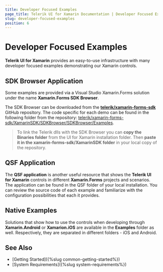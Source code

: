 ```yaml
---
title: Developer Focused Examples
page_title: Telerik UI for Xamarin Documentation | Developer Focused Examples
slug: developer-focused-examples
position: 6
---
```


# Developer Focused Examples

**Telerik UI for Xamarin** provides an easy-to-use infrastructure with many developer focused examples demonstrating our Xamarin controls.

## SDK Browser Application

Some examples are provided via а Visual Studio Xamarin.Forms solution under the name __Xamarin.Forms SDK Browser__. 

The SDK Browser can be downloaded from the __[telerik/xamarin-forms-sdk](https://github.com/telerik/xamarin-forms-sdk)__ GitHub repository. The code specific for each demo can be found in the following folder from the repository: [telerik/xamarin-forms-sdk/XamarinSDK/SDKBrowser/SDKBrowser/Examples](https://github.com/telerik/xamarin-forms-sdk/tree/master/XamarinSDK/SDKBrowser/SDKBrowser/Examples). 

> To link the Telerik dlls with the SDK Browser you can **copy the Binaries folder** from the UI for Xamarin installation folder. Then **paste it in the xamarin-forms-sdk/XamarinSDK folder** in your local copy of the repository.

## QSF Application

The **QSF application** is another useful resource that shows the **Telerik UI for Xamarin** controls in different **Xamarin.Forms** projects and scenarios. The application can be found in the QSF folder of your local installation. You can review the source code of each example and familiarize with the configuration possibilities that each it provides.

## Native Examples

Solutions that show how to use the controls when developing through **Xamarin.Android** or **Xamarion.iOS** are available in the **Examples** folder as well. Respectively, they are separated in different folders - iOS and Android.

## See Also

- [Getting Started]({%slug common-getting-started%})
- [System Requirements]({%slug system-requirements%})